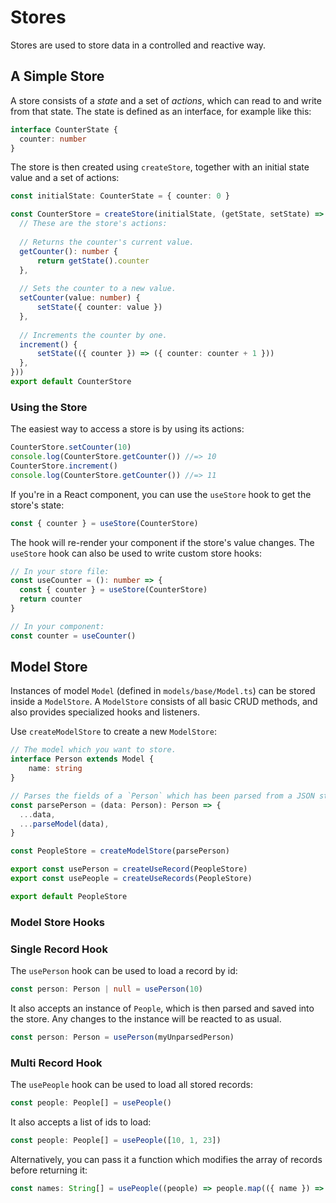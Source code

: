 # Stores

Stores are used to store data in a controlled and reactive way. 

## A Simple Store

A store consists of a _state_ and a set of _actions_, which can read to and write from that state.
The state is defined as an interface, for example like this:

```ts
interface CounterState {
  counter: number
}
```

The store is then created using `createStore`, together with an initial state value and a set of actions:

```ts
const initialState: CounterState = { counter: 0 }

const CounterStore = createStore(initialState, (getState, setState) => ({
  // These are the store's actions:
    
  // Returns the counter's current value.
  getCounter(): number {
      return getState().counter
  },
  
  // Sets the counter to a new value.
  setCounter(value: number) {
      setState({ counter: value })
  },
  
  // Increments the counter by one.
  increment() {
      setState(({ counter }) => ({ counter: counter + 1 }))
  },
}))
export default CounterStore
```

### Using the Store

The easiest way to access a store is by using its actions:

```ts
CounterStore.setCounter(10)
console.log(CounterStore.getCounter()) //=> 10
CounterStore.increment()
console.log(CounterStore.getCounter()) //=> 11
```

If you're in a React component, you can use the `useStore` hook to get the store's state:

```ts
const { counter } = useStore(CounterStore)
```

The hook will re-render your component if the store's value changes. The `useStore` hook can also be used to write custom store hooks:

```ts
// In your store file:
const useCounter = (): number => {
  const { counter } = useStore(CounterStore)
  return counter
}

// In your component:
const counter = useCounter()
```

## Model Store

Instances of model `Model` (defined in `models/base/Model.ts`) can be stored inside a `ModelStore`.
A `ModelStore` consists of all basic CRUD methods, and also provides specialized hooks and listeners.

Use `createModelStore` to create a new `ModelStore`:

```ts
// The model which you want to store.
interface Person extends Model {
    name: string
}

// Parses the fields of a `Person` which has been parsed from a JSON string.
const parsePerson = (data: Person): Person => {
  ...data,
  ...parseModel(data),
}

const PeopleStore = createModelStore(parsePerson)

export const usePerson = createUseRecord(PeopleStore)
export const usePeople = createUseRecords(PeopleStore)

export default PeopleStore
```

### Model Store Hooks

### Single Record Hook

The `usePerson` hook can be used to load a record by id:
```ts
const person: Person | null = usePerson(10)
```

It also accepts an instance of `People`, which is then parsed and saved into the store. Any changes to the instance will be reacted to as usual.

```ts
const person: Person = usePerson(myUnparsedPerson)
```

### Multi Record Hook

The `usePeople` hook can be used to load all stored records:

```ts
const people: People[] = usePeople()
```

It also accepts a list of ids to load:

```ts
const people: People[] = usePeople([10, 1, 23])
```

Alternatively, you can pass it a function which modifies the array of records before returning it:

```ts
const names: String[] = usePeople((people) => people.map(({ name }) => name))
```



